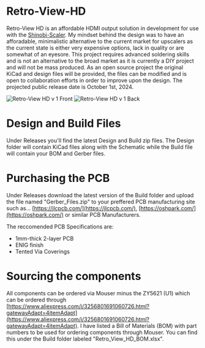 # Retro-View-HD
Retro-View HD is an affordable HDMI output solution in development for use with the [Shinobi-Scaler](https://github.com/mackieks/Shinobi-Scaler). My mindset behind the design was to have an afforadable, minimalistic alternative to the current market for upscalers as the current state is either very expensive options, lack in quality or are somewhat of an eyesore. This project requires advanced soldering skills and is not an alternative to the broad market as it is currently a DIY project and will not be mass produced. As an open source project the original KiCad and design files will be provided, the files can be modified and is open to collaboration efforts in order to improve upon the design. The projected public release date is October 1st, 2024.

![Retro-View HD v 1 Front](https://github.com/user-attachments/assets/3509e8f2-30b8-4ef1-b719-15aa25491422)
![Retro-View HD v 1 Back](https://github.com/user-attachments/assets/9c99aff7-a75b-4d2a-a15e-42d66168c60c)

# Design and Build Files
Under Releases you'll find the latest Design and Build zip files. The Design folder will contain KiCad files along with the Schematic while the Build file will contain your BOM and Gerber files.

# Purchasing the PCB
Under Releases download the latest version of the Build folder and upload the file named "Gerber_Files.zip" to your preffered PCB manufacturing site such as... 
[https://jlcpcb.com/](https://jlcpcb.com/), [https://oshpark.com/](https://oshpark.com/) or similar PCB Manufacturers.

The reccomended PCB Specifications are:

- 1mm-thick 2-layer PCB
- ENIG finish
- Tented Via Coverings

# Sourcing the components
All components can be ordered via Mouser minus the ZY5621 (U1) which can be ordered through [https://www.aliexpress.com/i/3256801691060726.html?gatewayAdapt=4itemAdapt](https://www.aliexpress.com/i/3256801691060726.html?gatewayAdapt=4itemAdapt).
I have listed a Bill of Materials (BOM) with part numbers to be used for ordering components through Mouser. You can find this under the Build folder labeled "Retro_View_HD_BOM.xlsx".
